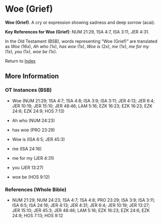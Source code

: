 # Woe (Grief)
**Woe (Grief)**. 
A cry or expression showing sadness and deep sorrow (acai). 


**Key References for Woe (Grief)**: 
NUM 21:29, 1SA 4:7, ISA 3:11, JER 4:31. 


In the Old Testament (BSB), words representing “Woe (Grief)” are translated as 
*Woe* (16x), *Ah who* (1x), *has woe* (1x), *Woe is* (2x), *me* (1x), *me for my* (1x), *you* (1x), *woe be* (1x). 




Return to [Index](00-Index.md)

## More Information

### OT Instances (BSB)

* Woe (NUM 21:29; 1SA 4:7; 1SA 4:8; ISA 3:9; ISA 3:11; JER 4:13; JER 6:4; JER 10:19; JER 15:10; JER 48:46; LAM 5:16; EZK 16:23; EZK 16:23; EZK 24:6; EZK 24:9; HOS 7:13)

* Ah who (NUM 24:23)

* has woe (PRO 23:29)

* Woe is (ISA 6:5; JER 45:3)

* me (ISA 24:16)

* me for my (JER 4:31)

* you (JER 13:27)

* woe be (HOS 9:12)



### References (Whole Bible)

* NUM 21:29; NUM 24:23; 1SA 4:7; 1SA 4:8; PRO 23:29; ISA 3:9; ISA 3:11; ISA 6:5; ISA 24:16; JER 4:13; JER 4:31; JER 6:4; JER 10:19; JER 13:27; JER 15:10; JER 45:3; JER 48:46; LAM 5:16; EZK 16:23; EZK 24:6; EZK 24:9; HOS 7:13; HOS 9:12



